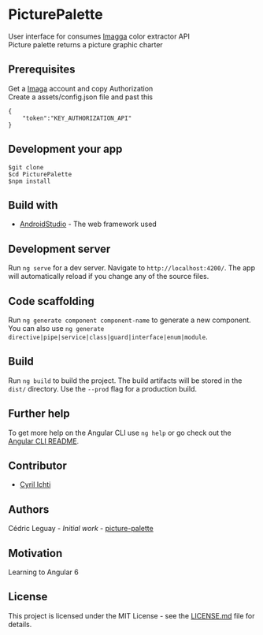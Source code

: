 # PicturePalette

User interface for consumes [Imagga](https://docs.imagga.com/) color extractor API<br>
Picture palette returns a picture graphic charter

## Prerequisites

Get a [Imaga](https://imagga.com/) account and copy Authorization<br>
Create a assets/config.json file and past this
```
{
    "token":"KEY_AUTHORIZATION_API"
}
```

## Development your app
```
$git clone 
$cd PicturePalette
$npm install
```

## Build with

* [AndroidStudio](http://www.dropwizard.io/1.0.2/docs/) - The web framework used

## Development server

Run `ng serve` for a dev server. Navigate to `http://localhost:4200/`. The app will automatically reload if you change any of the source files.

## Code scaffolding

Run `ng generate component component-name` to generate a new component. You can also use `ng generate directive|pipe|service|class|guard|interface|enum|module`.

## Build

Run `ng build` to build the project. The build artifacts will be stored in the `dist/` directory. Use the `--prod` flag for a production build.

## Further help

To get more help on the Angular CLI use `ng help` or go check out the [Angular CLI README](https://github.com/angular/angular-cli/blob/master/README.md).


## Contributor

- [Cyril Ichti](https://github.com/seeren)

## Authors

Cédric Leguay - *Initial work* - [picture-palette](https://github.com/cedleg/PicturePalette)

## Motivation

Learning to Angular 6

## License

This project is licensed under the MIT License - see the [LICENSE.md](LICENSE.md) file for details.